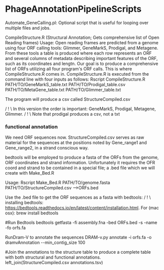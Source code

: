 # PhageAnnotationPipelineScripts
Automate_GeneCalling.pl: Optional script that is useful for looping over multiple files and jobs.

CompileStructure.R (Structural Annotation; Gets comprehensive list of Open Reading frames)
Usage: Open reading frames are predicted from a genome using four ORF calling tools: Glimmer, GeneMarkS, Prodigal, and Metagene. From these tools a table is produced where each row represents an ORF and several columns of metadata describing important features of the ORF, such as its coordinates and lengtn. Our goal is to produce a comprehensive list of ORFs utilizing all four program's ORF calls. This is where CompileStructure.R comes in. 
CompileStructure.R is executed from the command line with four inputs as follows:
Rscript CompileStructure.R PATH/TO/GeneMarkS_table.txt PATH/TO/Prodigal_table.csv PATH/TO/MetaGene_table.txt PATH/TO/Glimmer_table.txt

The program will produce a csv called StructureCompiled.csv

/ ! \ In this version the order is important: GeneMarkS, Prodigal, Metagene, Glimmer.
/ ! \ Note that prodigal produces a csv, not a txt

### functional annotation
We need ORF sequences now.
StructureCompiled.csv serves as raw material for the sequences at the positions noted by Gene_range1 and Gene_range2, in a strand conscious way.

bedtools will be employed to produce a fasta of the ORFs from the genome, ORF coordinates and strand information. Unfortunately it requires the OFR coord and strand to be contained in a special file; a .bed file which we will create with Make_Bed.R

Usage:
Rscript Make_Bed.R PATH/TO/genome.fasta PATH/TO/StructureCompiled.csv  -->ORFs.bed

Use the .bed file to get the ORF sequences as a fasta with bedtools:
/ ! \ installing bedtools: https://bedtools.readthedocs.io/en/latest/content/installation.html.
For (mac osx): brew install bedtools

#Run Bedtools
bedtools getfasta -fi assembly.fna -bed ORFs.bed -s -name -fo orfs.fa


RunDram-V to annotate the sequences
DRAM-v.py annotate -i orfs.fa -o dramvAnnotation --min_contig_size 100

#Join the annotations to the structure table to produce a complete table with both structural and functional annotations.
left_join(StructureCompiled.csv annotations.tsv)
